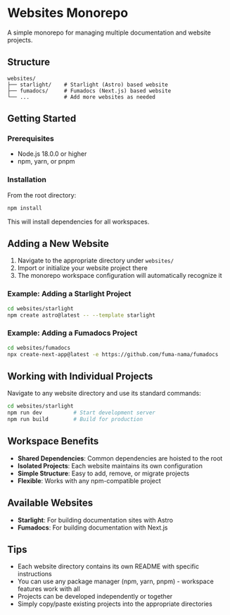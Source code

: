 # Websites Monorepo

A simple monorepo for managing multiple documentation and website projects.

## Structure

```
websites/
├── starlight/    # Starlight (Astro) based website
├── fumadocs/     # Fumadocs (Next.js) based website
└── ...           # Add more websites as needed
```

## Getting Started

### Prerequisites

- Node.js 18.0.0 or higher
- npm, yarn, or pnpm

### Installation

From the root directory:

```bash
npm install
```

This will install dependencies for all workspaces.

## Adding a New Website

1. Navigate to the appropriate directory under `websites/`
2. Import or initialize your website project there
3. The monorepo workspace configuration will automatically recognize it

### Example: Adding a Starlight Project

```bash
cd websites/starlight
npm create astro@latest -- --template starlight
```

### Example: Adding a Fumadocs Project

```bash
cd websites/fumadocs
npx create-next-app@latest -e https://github.com/fuma-nama/fumadocs
```

## Working with Individual Projects

Navigate to any website directory and use its standard commands:

```bash
cd websites/starlight
npm run dev          # Start development server
npm run build        # Build for production
```

## Workspace Benefits

- **Shared Dependencies**: Common dependencies are hoisted to the root
- **Isolated Projects**: Each website maintains its own configuration
- **Simple Structure**: Easy to add, remove, or migrate projects
- **Flexible**: Works with any npm-compatible project

## Available Websites

- **Starlight**: For building documentation sites with Astro
- **Fumadocs**: For building documentation with Next.js

## Tips

- Each website directory contains its own README with specific instructions
- You can use any package manager (npm, yarn, pnpm) - workspace features work with all
- Projects can be developed independently or together
- Simply copy/paste existing projects into the appropriate directories
